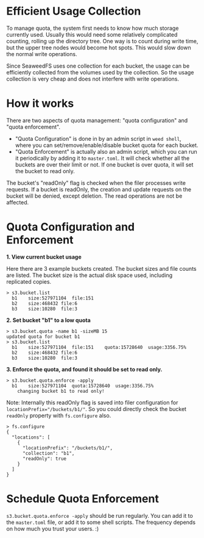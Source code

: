 # Efficient Usage Collection

To manage quota, the system first needs to know how much storage currently used. Usually this would need some relatively complicated counting, rolling up the directory tree. One way is to count during write time, but the upper tree nodes would become hot spots. This would slow down the normal write operations.

Since SeaweedFS uses one collection for each bucket, the usage can be efficiently collected from the volumes used by the collection. So the usage collection is very cheap and does not interfere with write operations.

# How it works

There are two aspects of quota management: "quota configuration" and "quota enforcement".

* "Quota Configuration" is done in by an admin script in `weed shell`, where you can set/remove/enable/disable bucket quota for each bucket.
* "Quota Enforcement" is actually also an admin script, which you can run it periodically by adding it to `master.toml`. It will check whether all the buckets are over their limit or not. If one bucket is over quota, it will set the bucket to read only.

The bucket's "readOnly" flag is checked when the filer processes write requests. If a bucket is readOnly, the creation and update requests on the bucket will be denied, except deletion. The read operations are not be affected.

# Quota Configuration and Enforcement

**1. View current bucket usage**

Here there are 3 example buckets created. The bucket sizes and file counts are listed. The bucket size is the actual disk space used, including replicated copies.

```
> s3.bucket.list
  b1	size:527971104	file:151
  b2	size:468432	file:6
  b3	size:10280	file:3
```

**2. Set bucket "b1" to a low quota**

```
> s3.bucket.quota -name b1 -sizeMB 15
updated quota for bucket b1
> s3.bucket.list
  b1	size:527971104	file:151	quota:15728640	usage:3356.75%
  b2	size:468432	file:6
  b3	size:10280	file:3
```

**3. Enforce the quota, and found it should be set to read only.**

```
> s3.bucket.quota.enforce -apply
  b1	size:527971104	quota:15728640	usage:3356.75%
    changing bucket b1 to read only!
```

Note: Internally this readOnly flag is saved into filer configuration for `locationPrefix="/buckets/b1/"`. So you could directly check the bucket `readOnly` property with `fs.configure` also.
```
> fs.configure
{
  "locations": [
    {
      "locationPrefix": "/buckets/b1/",
      "collection": "b1",
      "readOnly": true
    }
  ]
}
```

# Schedule Quota Enforcement

`s3.bucket.quota.enforce -apply` should be run regularly. You can add it to the `master.toml` file, or add it to some shell scripts. The frequency depends on how much you trust your users. :)
